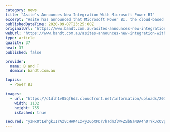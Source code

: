 ```yaml
---
category: news
title: "Asite’s Announces New Integration With Microsoft Power BI"
excerpt: "Asite has announced that Microsoft Power BI, the cloud-based business analytics service, has been integrated with the Asite platform. Power BI reports can now be embedded into the Asite platform dashboard,"
publishedDateTime: 2020-09-07T23:25:00Z
originalUrl: "https://www.bandt.com.au/asites-announces-new-integration-with-microsoft-power-bi/"
webUrl: "https://www.bandt.com.au/asites-announces-new-integration-with-microsoft-power-bi/"
type: article
quality: 37
heat: 37
published: false

provider:
  name: B and T
  domain: bandt.com.au

topics:
  - Power BI

images:
  - url: "https://d1dlh1v05qf6d3.cloudfront.net/information/uploads/2019/06/micro.jpg"
    width: 1132
    height: 755
    isCached: true

secured: "yzHx0t1ehgkIIrAzvCHAK4Lz+yZGpXPDr7hTdm3lW+Z5bNaNDA4h0TYkJcOVp1hx2V9u+pIBmehhzmiUazRUXpGeCcnmIln33XnbfuQOVaGSIoeBpd3h96NA4Tvz3lMPlVEZrKJVmuson+pgJhjFcB990cLRiykZnoDoiJWMbIOSYYPDlGiA499uSTcC9SJ5gVoBl3WLjNF6a4F8VLZ8WdfZ89a1RkPuT8QcxUkZeyo+BJQ9OT5QgltXJ2oM+zDI0W1D0CbOhM7x4oIsGOsl/LhMlrjRaTLL0JoQhCkljZGukZJzYb+oDzFiOudE01fpJCAR+ETT6XQwYfbUQ0EhUjb6wIuhWQDeKXPaIlWqXFI=;OuuuGr2cD001vhhXqznsOw=="
---
```


